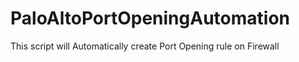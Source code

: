 # PaloAltoPortOpeningAutomation
This script will Automatically create Port Opening rule on Firewall
